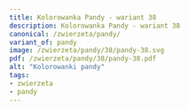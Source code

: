 ```yaml
---
title: Kolorowanka Pandy - wariant 38
description: Kolorowanka Pandy - wariant 38
canonical: /zwierzeta/pandy/
variant_of: pandy
image: /zwierzeta/pandy/38/pandy-38.svg
pdf: /zwierzeta/pandy/38/pandy-38.pdf
alt: "Kolorowanki pandy"
tags:
- zwierzeta
- pandy
---
```

